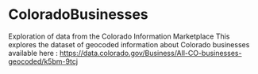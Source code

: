 # ColoradoBusinesses
Exploration of data from the Colorado Information Marketplace
This explores the dataset of geocoded information about Colorado businesses available here :
https://data.colorado.gov/Business/All-CO-businesses-geocoded/k5bm-9tcj

